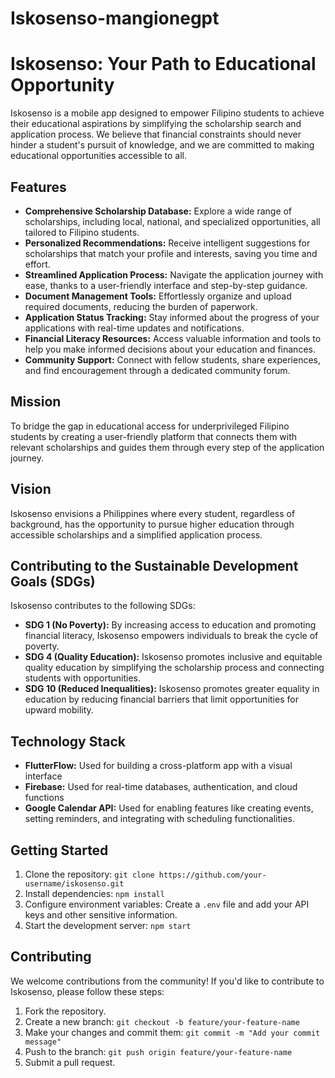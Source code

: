 # Iskosenso-mangionegpt
# Iskosenso: Your Path to Educational Opportunity

Iskosenso is a mobile app designed to empower Filipino students to achieve their educational aspirations by simplifying the scholarship search and application process. We believe that financial constraints should never hinder a student's pursuit of knowledge, and we are committed to making educational opportunities accessible to all.

## Features

* **Comprehensive Scholarship Database:** Explore a wide range of scholarships, including local, national, and specialized opportunities, all tailored to Filipino students.
* **Personalized Recommendations:**  Receive intelligent suggestions for scholarships that match your profile and interests, saving you time and effort.
* **Streamlined Application Process:**  Navigate the application journey with ease, thanks to a user-friendly interface and step-by-step guidance.
* **Document Management Tools:**  Effortlessly organize and upload required documents, reducing the burden of paperwork.
* **Application Status Tracking:**  Stay informed about the progress of your applications with real-time updates and notifications.
* **Financial Literacy Resources:**  Access valuable information and tools to help you make informed decisions about your education and finances.
* **Community Support:**  Connect with fellow students, share experiences, and find encouragement through a dedicated community forum.

## Mission

To bridge the gap in educational access for underprivileged Filipino students by creating a user-friendly platform that connects them with relevant scholarships and guides them through every step of the application journey.

## Vision

Iskosenso envisions a Philippines where every student, regardless of background, has the opportunity to pursue higher education through accessible scholarships and a simplified application process.

## Contributing to the Sustainable Development Goals (SDGs)

Iskosenso contributes to the following SDGs:

* **SDG 1 (No Poverty):** By increasing access to education and promoting financial literacy, Iskosenso empowers individuals to break the cycle of poverty.
* **SDG 4 (Quality Education):** Iskosenso promotes inclusive and equitable quality education by simplifying the scholarship process and connecting students with opportunities.
* **SDG 10 (Reduced Inequalities):** Iskosenso promotes greater equality in education by reducing financial barriers that limit opportunities for upward mobility.

## Technology Stack

* **FlutterFlow:** Used for building a cross-platform app with a visual interface
* **Firebase:** Used for real-time databases, authentication, and cloud functions
* **Google Calendar API:** Used for enabling features like creating events, setting reminders, and integrating with scheduling functionalities.

## Getting Started

1. Clone the repository: `git clone https://github.com/your-username/iskosenso.git`
2. Install dependencies: `npm install`
3. Configure environment variables: Create a `.env` file and add your API keys and other sensitive information.
4. Start the development server: `npm start`

## Contributing

We welcome contributions from the community! If you'd like to contribute to Iskosenso, please follow these steps:

1. Fork the repository.
2. Create a new branch: `git checkout -b feature/your-feature-name`
3. Make your changes and commit them: `git commit -m "Add your commit message"`
4. Push to the branch: `git push origin feature/your-feature-name`
5. Submit a pull request.
